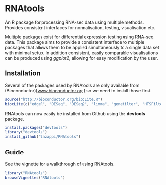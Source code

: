 # RNAtools

An R package for processing RNA-seq data using multiple methods. Provides
consistent interfaces for normalisation, testing, visualisation etc.

Multiple packages exist for differential expression testing using RNA-seq data.
This package aims to provide a consistent interface to multiple packages that
allows them to be applied simultaneously to a single data set with minimal
setup. In addition consistent, easily comparable visualisations can be produced
using _ggplot2_, allowing for easy modification by the user.

## Installation

Several of the packages used by RNAtools are only available from
(Bioconductor)[www.bioconductor.org] so we need to install those first.

```r
source("http://bioconductor.org/biocLite.R")
biocLite(c("edgeR", "DESeq", "DESeq2", "limma", "genefilter", "HTSFilter"))
```

RNAtools can now easily be installed from Github using the __devtools__ package.

```r
install.packages("devtools")
library("devtools")
install_github("lazappi/RNAtools")
```

## Guide

See the vignette for a walkthrough of using RNAtools.

```r
library("RNAtools")
browseVignettes("RNAtools")
```
